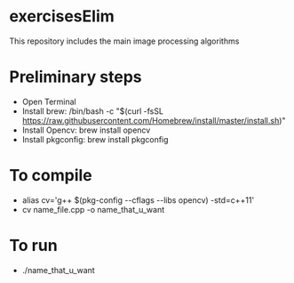 # exercisesElim

This repository includes the main image processing algorithms

# Preliminary steps
- Open Terminal
- Install brew: /bin/bash -c "$(curl -fsSL https://raw.githubusercontent.com/Homebrew/install/master/install.sh)" 
- Install Opencv: brew install opencv
- Install pkgconfig: brew install pkgconfig

# To compile
- alias cv='g++ $(pkg-config --cflags --libs opencv) -std=c++11'
- cv name_file.cpp -o name_that_u_want

# To run
- ./name_that_u_want
